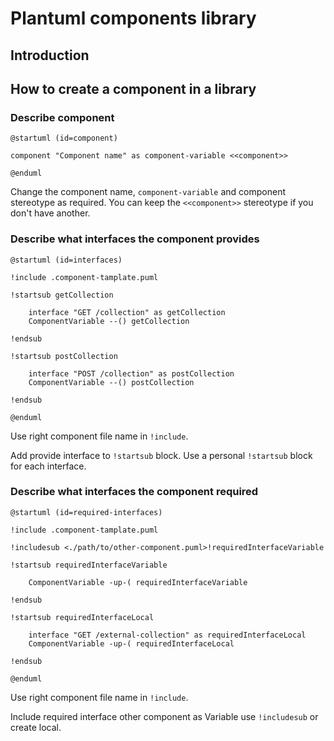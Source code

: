 # Plantuml components library

## Introduction



## How to create a component in a library

### Describe component

```plantuml
@startuml (id=component)

component "Component name" as component-variable <<component>>

@enduml 
```

Change the component name, `component-variable` and component stereotype as required.
You can keep the `<<component>>` stereotype if you don't have another.

### Describe what interfaces the component provides

```plantuml
@startuml (id=interfaces)

!include .component-tamplate.puml

!startsub getCollection

    interface "GET /collection" as getCollection
    ComponentVariable --() getCollection

!endsub

!startsub postCollection

    interface "POST /collection" as postCollection
    ComponentVariable --() postCollection

!endsub

@enduml
```

Use right component file name in `!include`.

Add provide interface to `!startsub` block.
Use a personal `!startsub` block for each interface.

### Describe what interfaces the component required

```plantuml
@startuml (id=required-interfaces)

!include .component-tamplate.puml

!includesub <./path/to/other-component.puml>!requiredInterfaceVariable

!startsub requiredInterfaceVariable
    
    ComponentVariable -up-( requiredInterfaceVariable

!endsub

!startsub requiredInterfaceLocal
    
    interface "GET /external-collection" as requiredInterfaceLocal
    ComponentVariable -up-( requiredInterfaceLocal

!endsub

@enduml
```

Use right component file name in `!include`.

Include required interface other component as Variable use `!includesub` or create local.
